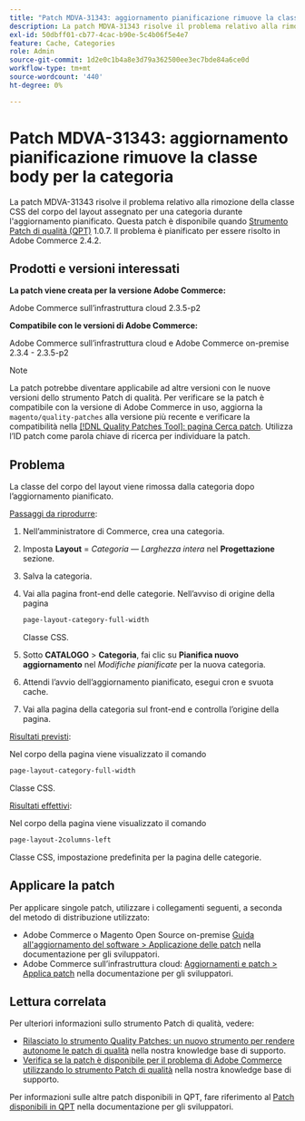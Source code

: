 ```yaml
---
title: "Patch MDVA-31343: aggiornamento pianificazione rimuove la classe body per la categoria"
description: La patch MDVA-31343 risolve il problema relativo alla rimozione della classe CSS del corpo del layout assegnato per una categoria durante l'aggiornamento pianificato. Questa patch è disponibile quando è installato [Quality Patches Tool (QPT)](/help/announcements/adobe-commerce-announcements/magento-quality-patches-released-new-tool-to-self-serve-quality-patches.md) 1.0.7. Il problema è pianificato per essere risolto in Adobe Commerce 2.4.2.
exl-id: 50dbff01-cb77-4cac-b90e-5c4b06f5e4e7
feature: Cache, Categories
role: Admin
source-git-commit: 1d2e0c1b4a8e3d79a362500ee3ec7bde84a6ce0d
workflow-type: tm+mt
source-wordcount: '440'
ht-degree: 0%

---
```


# Patch MDVA-31343: aggiornamento pianificazione rimuove la classe body per la categoria

La patch MDVA-31343 risolve il problema relativo alla rimozione della classe CSS del corpo del layout assegnato per una categoria durante l&#39;aggiornamento pianificato. Questa patch è disponibile quando [Strumento Patch di qualità (QPT)](/help/announcements/adobe-commerce-announcements/magento-quality-patches-released-new-tool-to-self-serve-quality-patches.md) 1.0.7. Il problema è pianificato per essere risolto in Adobe Commerce 2.4.2.

## Prodotti e versioni interessati

**La patch viene creata per la versione Adobe Commerce:**

Adobe Commerce sull’infrastruttura cloud 2.3.5-p2

**Compatibile con le versioni di Adobe Commerce:**

Adobe Commerce sull’infrastruttura cloud e Adobe Commerce on-premise 2.3.4 - 2.3.5-p2

>[!NOTE]
>
>La patch potrebbe diventare applicabile ad altre versioni con le nuove versioni dello strumento Patch di qualità. Per verificare se la patch è compatibile con la versione di Adobe Commerce in uso, aggiorna la `magento/quality-patches` alla versione più recente e verificare la compatibilità nella [[!DNL Quality Patches Tool]: pagina Cerca patch](https://devdocs.magento.com/quality-patches/tool.html#patch-grid). Utilizza l’ID patch come parola chiave di ricerca per individuare la patch.

## Problema

La classe del corpo del layout viene rimossa dalla categoria dopo l’aggiornamento pianificato.

<u>Passaggi da riprodurre</u>:

1. Nell’amministratore di Commerce, crea una categoria.
1. Imposta **Layout** = *Categoria — Larghezza intera* nel **Progettazione** sezione.
1. Salva la categoria.
1. Vai alla pagina front-end delle categorie. Nell’avviso di origine della pagina

   ```css
   page-layout-category-full-width
   ```

   Classe CSS.
1. Sotto **CATALOGO** > **Categoria**, fai clic su **Pianifica nuovo aggiornamento** nel *Modifiche pianificate* per la nuova categoria.
1. Attendi l’avvio dell’aggiornamento pianificato, esegui cron e svuota cache.
1. Vai alla pagina della categoria sul front-end e controlla l’origine della pagina.

<u>Risultati previsti</u>:

Nel corpo della pagina viene visualizzato il comando

```css
page-layout-category-full-width
```

Classe CSS.

<u>Risultati effettivi</u>:

Nel corpo della pagina viene visualizzato il comando

```css
page-layout-2columns-left
```

Classe CSS, impostazione predefinita per la pagina delle categorie.

## Applicare la patch

Per applicare singole patch, utilizzare i collegamenti seguenti, a seconda del metodo di distribuzione utilizzato:

* Adobe Commerce o Magento Open Source on-premise [Guida all&#39;aggiornamento del software > Applicazione delle patch](https://devdocs.magento.com/guides/v2.4/comp-mgr/patching/mqp.html) nella documentazione per gli sviluppatori.
* Adobe Commerce sull’infrastruttura cloud: [Aggiornamenti e patch > Applica patch](https://devdocs.magento.com/cloud/project/project-patch.html) nella documentazione per gli sviluppatori.

## Lettura correlata

Per ulteriori informazioni sullo strumento Patch di qualità, vedere:

* [Rilasciato lo strumento Quality Patches: un nuovo strumento per rendere autonome le patch di qualità](/help/announcements/adobe-commerce-announcements/magento-quality-patches-released-new-tool-to-self-serve-quality-patches.md) nella nostra knowledge base di supporto.
* [Verifica se la patch è disponibile per il problema di Adobe Commerce utilizzando lo strumento Patch di qualità](/help/support-tools/patches-available-in-qpt-tool/check-patch-for-magento-issue-with-magento-quality-patches.md) nella nostra knowledge base di supporto.

Per informazioni sulle altre patch disponibili in QPT, fare riferimento al [Patch disponibili in QPT](https://devdocs.magento.com/quality-patches/tool.html#patch-grid) nella documentazione per gli sviluppatori.
